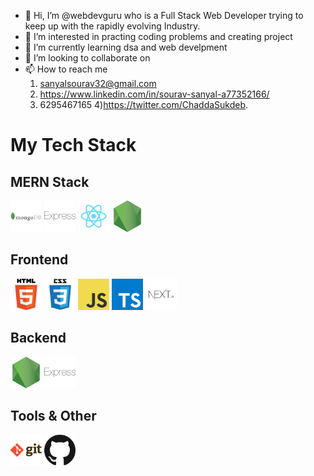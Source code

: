 - 👋 Hi, I’m @webdevguru  who is a Full Stack Web Developer trying to keep up with the rapidly evolving Industry.
- 👀 I’m interested in practing coding problems and creating project
- 🌱 I’m currently learning dsa and web develpment
- 💞️ I’m looking to collaborate on  
- 📫 How to reach me
   1) sanyalsourav32@gmail.com
   2) https://www.linkedin.com/in/sourav-sanyal-a77352166/
   3) 6295467165
   4)https://twitter.com/ChaddaSukdeb.

<!---
webdevguru/webdevguru is a ✨ special ✨ repository because its `README.md` (this file) appears on your GitHub profile.
You can click the Preview link to take a look at your changes.
--->
# My Tech Stack

## MERN Stack
<p class="d-flex gap-3">
  <img src="https://raw.githubusercontent.com/github/explore/master/topics/mongodb/mongodb.png" width="50" class="logo transition-transform duration-300 hover:scale-110 hover:rotate-12" />
  <img src="https://raw.githubusercontent.com/github/explore/master/topics/express/express.png" width="50" class="logo transition-transform duration-300 hover:scale-110 hover:rotate-12" />
  <img src="https://raw.githubusercontent.com/github/explore/master/topics/react/react.png" width="50" class="logo transition-transform duration-300 hover:scale-110 hover:rotate-12" />
  <img src="https://raw.githubusercontent.com/github/explore/master/topics/nodejs/nodejs.png" width="50" class="logo transition-transform duration-300 hover:scale-110 hover:rotate-12" />
</p>

## Frontend
<p class="d-flex gap-3">
  <img src="https://raw.githubusercontent.com/github/explore/master/topics/html/html.png" width="50" class="logo transition-transform duration-300 hover:scale-110 hover:rotate-12" />
  <img src="https://raw.githubusercontent.com/github/explore/master/topics/css/css.png" width="50" class="logo transition-transform duration-300 hover:scale-110 hover:rotate-12" />
  <img src="https://raw.githubusercontent.com/github/explore/master/topics/javascript/javascript.png" width="50" class="logo transition-transform duration-300 hover:scale-110 hover:rotate-12" />
  <img src="https://raw.githubusercontent.com/github/explore/master/topics/typescript/typescript.png" width="50" class="logo transition-transform duration-300 hover:scale-110 hover:rotate-12" />
  <img src="https://raw.githubusercontent.com/github/explore/master/topics/nextjs/nextjs.png" width="50" class="logo transition-transform duration-300 hover:scale-110 hover:rotate-12" />
</p>

## Backend
<p class="d-flex gap-3">
  <img src="https://raw.githubusercontent.com/github/explore/master/topics/nodejs/nodejs.png" width="50" class="logo transition-transform duration-300 hover:scale-110 hover:rotate-12" />
  <img src="https://raw.githubusercontent.com/github/explore/master/topics/express/express.png" width="50" class="logo transition-transform duration-300 hover:scale-110 hover:rotate-12" />
</p>

## Tools & Other
<p class="d-flex gap-3">
  <img src="https://raw.githubusercontent.com/github/explore/master/topics/git/git.png" width="50" class="logo transition-transform duration-300 hover:scale-110 hover:rotate-12" />
  <img src="https://raw.githubusercontent.com/github/explore/master/topics/github/github.png" width="50" class="logo transition-transform duration-300 hover:scale-110 hover:rotate-12" />
</p>

<!-- Bootstrap CSS CDN -->
<link href="https://cdn.jsdelivr.net/npm/bootstrap@5.3.0-alpha1/dist/css/bootstrap.min.css" rel="stylesheet">

<!-- Tailwind CSS CDN -->
<link href="https://cdn.jsdelivr.net/npm/tailwindcss@2.1.2/dist/tailwind.min.css" rel="stylesheet">

<!-- Additional CSS for Click Animation -->
<style>
  .logo {
    transition: transform 0.3s ease-in-out; /* Smooth transition for scaling */
  }

  .logo:active {
    transform: scale(1.5); /* Grow the logo when clicked */
  }

  .logo:hover {
    transform: scale(1.1) rotate(12deg); /* Grow and rotate on hover */
  }
</style>
